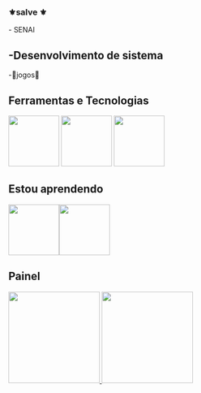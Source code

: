 ### ⚜salve ⚜

<!--
**Jorgx1974/jorgx1974** is a ✨ _special_ ✨ repository because its `README.md` (this file) appears on your GitHub profile.



🔭 Atualmente estou deseempregrado
- 🌱 Atualmente estou aprendendo pogramação
- 👯 Procuro colaboração por enquanto nada
- 🤔 Estou procurando ajuda com a vida
- 💬 Pergunte-me sobre jogos e filmes
- 📫 Como chegar até mim: converse

- ⚡ Curiosidade: calmo
-->- SENAI 
-Desenvolvimento de sistema
-
-👾jogos👾
## Ferramentas e Tecnologias

<img src="https://cdn.jsdelivr.net/gh/devicons/devicon/icons/github/github-original.svg" width="100" height="100" />
<img src="https://cdn.jsdelivr.net/gh/devicons/devicon/icons/vscode/vscode-original.svg" width="100" height="100" />
<img src="https://cdn.jsdelivr.net/gh/devicons/devicon@latest/icons/figma/figma-original.svg" width="100" height="100" />
                    

## Estou aprendendo 
      
<img src="https://cdn.jsdelivr.net/gh/devicons/devicon/icons/html5/html5-original-wordmark.svg" width="100" height="100"/><img src="https://cdn.jsdelivr.net/gh/devicons/devicon/icons/css3/css3-original-wordmark.svg" width="100" height="100"/>

## Painel

<div> 
<a href="https://github.com/Jorgx1974"> 
<img height="180em" src="https://github-readme-stats.vercel.app/api/top-langs/?username=Jorgx1974&layout=compact&langs_count=7&theme=dracula"/> 
<img height="180em" src="https://github-readme-stats.vercel.app/api?username=Jorgx1974&show_icons=true&theme=dracula&include_all_commits=true&count_private=true"/> 
</div>
    
